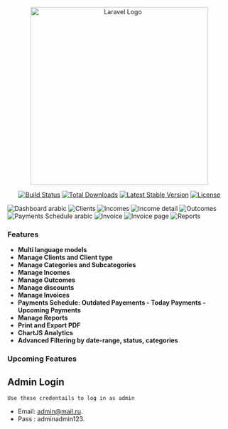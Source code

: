 <p align="center"><a href="https://laravel.com" target="_blank"><img src="https://raw.githubusercontent.com/laravel/art/master/logo-lockup/5%20SVG/2%20CMYK/1%20Full%20Color/laravel-logolockup-cmyk-red.svg" width="400" alt="Laravel Logo"></a></p>

<p align="center">
<a href="https://github.com/laravel/framework/actions"><img src="https://github.com/laravel/framework/workflows/tests/badge.svg" alt="Build Status"></a>
<a href="https://packagist.org/packages/laravel/framework"><img src="https://img.shields.io/packagist/dt/laravel/framework" alt="Total Downloads"></a>
<a href="https://packagist.org/packages/laravel/framework"><img src="https://img.shields.io/packagist/v/laravel/framework" alt="Latest Stable Version"></a>
<a href="https://packagist.org/packages/laravel/framework"><img src="https://img.shields.io/packagist/l/laravel/framework" alt="License"></a>
</p>

 ![Dashboard arabic](https://i.postimg.cc/yd0SKK45/Screenshot-2025-10-12-001612.png)
 ![Clients](https://i.postimg.cc/HLZqHwwT/Screenshot-2025-10-07-193249.png)
 ![Incomes](https://i.postimg.cc/rFK98GVZ/Screenshot-2025-10-10-011500.png)
 ![Income detail](https://i.postimg.cc/7ZXFBJ5j/Screenshot-2025-10-12-004513.png)
 ![Outcomes](https://i.postimg.cc/nr5Bs5Vz/Screenshot-2025-10-10-011919.png)
 ![Payments Schedule arabic](https://i.postimg.cc/sgtXgLcf/Screenshot-2025-10-12-002759.png)
 ![Invoice](https://i.postimg.cc/8c8BdwD3/Screenshot-2025-10-12-003509.png)
 ![Invoice page](https://i.postimg.cc/9fwJBv57/Screenshot-2025-10-11-040539.png)
 ![Reports](https://i.postimg.cc/tTJsh5Mb/Screenshot-2025-10-10-011546.png)

 
### Features
- **Multi language models** 
- **Manage Clients and Client type** 
- **Manage Categories and Subcategories** 
- **Manage Incomes**
- **Manage Outcomes**
- **Manage discounts**
- **Manage Invoices**
- **Payments Schedule: Outdated Payements - Today Payments - Upcoming Payments**
- **Manage Reports** 
- **Print and Export PDF** 
- **ChartJS Analytics** 
- **Advanced Filtering by date-range, status, categories**

### Upcoming Features


## Admin Login
`Use these credentails to log in as admin`

- Email: admin@mail.ru.
- Pass : adminadmin123.


